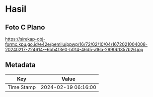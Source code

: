 # Hasil

## Foto C Plano

https://sirekap-obj-formc.kpu.go.id/e42e/pemilu/ppwp/16/72/02/10/04/1672021004008-20240217-224614--6bb413e0-b014-46d5-a16a-2990b1357b26.jpg


## Metadata

| Key        | Value               |
| ---------- | ------------------- |
| Time Stamp | 2024-02-19 06:16:00 |



